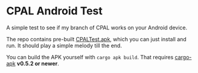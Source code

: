 # CPAL Android Test

A simple test to see if my branch of CPAL works on your Android device.

The repo contains pre-built [CPALTest.apk](CPALTest.apk), which you can just install and run. It should play a simple melody till the end.

You can build the APK yourself with `cargo apk build`. That requires [cargo-apk](https://crates.io/crates/cargo-apk) **v0.5.2 or newer**.

